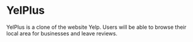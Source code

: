 # YelPlus

YelPlus is a clone of the website Yelp. Users will be able to browse their local area for businesses and leave reviews.
